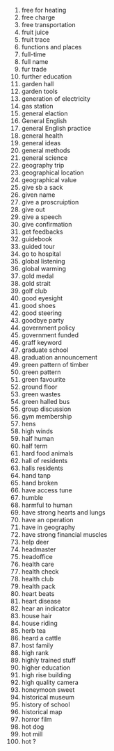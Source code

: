 1. free for heating
2. free charge
3. free transportation
4. fruit juice
5. fruit trace
6. functions and places
7. full-time
8. full name
9. fur trade
10. further education
11. garden hall
12. garden tools
13. generation of electricity
14. gas station
15. general elaction
16. General English
17. general English practice
18. general health
19. general ideas
20. general methods
21. general science
22. geography trip
23. geographical location
24. geographical value
25. give sb a sack
26. given name
27. give a proscruiption
28. give out
29. give a speech
30. give confirmation
31. get feedbacks
32. guidebook
33. guided tour
34. go to hospital
35. global listening
36. global warming
37. gold medal
38. gold strait
39. golf club
40. good eyesight
41. good shoes
42. good steering
43. goodbye party
44. government policy
45. government funded
46. graff keyword
47. graduate school
48. graduation announcement
49. green pattern of timber
50. green pattern
51. green favourite
52. ground floor
53. green wastes
54. green halled bus
55. group discussion
56. gym membership
57. hens
58. high winds
59. half human
60. half term
61. hard food animals
62. hall of residents
63. halls residents
64. hand tanp
65. hand broken
66. have access tune
67. humble
68. harmful to human
69. have strong hearts and lungs
70. have an operation
71. have in geography
72. have strong financial muscles
73. help deer
74. headmaster
75. headoffice
76. health care
77. health check
78. health club
79. health pack
80. heart beats
81. heart disease
82. hear an indicator
83. house hair
84. house riding
85. herb tea
86. heard a cattle
87. host family
88. high rank
89. highly trained stuff
90. higher education
91. high rise building
92. high quality camera
93. honeymoon sweet
94. historical museum
95. history of school
96. historical map
97. horror film
98. hot dog
99. hot mill
100. hot ?